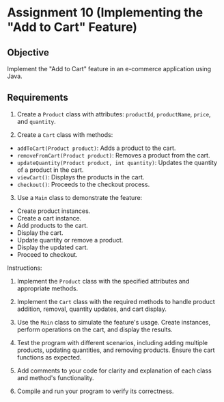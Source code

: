 # Assignment 10 (Implementing the "Add to Cart" Feature)

## Objective
Implement the "Add to Cart" feature in an e-commerce application using Java.
## Requirements 
1. Create a `Product` class with attributes: `productId`, `productName`, `price`, and `quantity`.

2. Create a `Cart` class with methods:
- `addToCart(Product product)`: Adds a product to the cart.
- `removeFromCart(Product product)`: Removes a product from the cart.
- `updateQuantity(Product product, int quantity)`: Updates the quantity of a product in the cart.
- `viewCart()`: Displays the products in the cart.
- `checkout()`: Proceeds to the checkout process.

3. Use a `Main` class to demonstrate the feature:
- Create product instances.
- Create a cart instance.
- Add products to the cart.
- Display the cart.
- Update quantity or remove a product.
- Display the updated cart.
- Proceed to checkout.

Instructions:
1. Implement the `Product` class with the specified attributes and appropriate methods.

2. Implement the `Cart` class with the required methods to handle product addition, removal, quantity updates, and cart display.

3. Use the `Main` class to simulate the feature's usage. Create instances, perform operations on the cart, and display the results.

4. Test the program with different scenarios, including adding multiple products, updating quantities, and removing products. Ensure the cart functions as expected.

5. Add comments to your code for clarity and explanation of each class and method's functionality.

6. Compile and run your program to verify its correctness.
